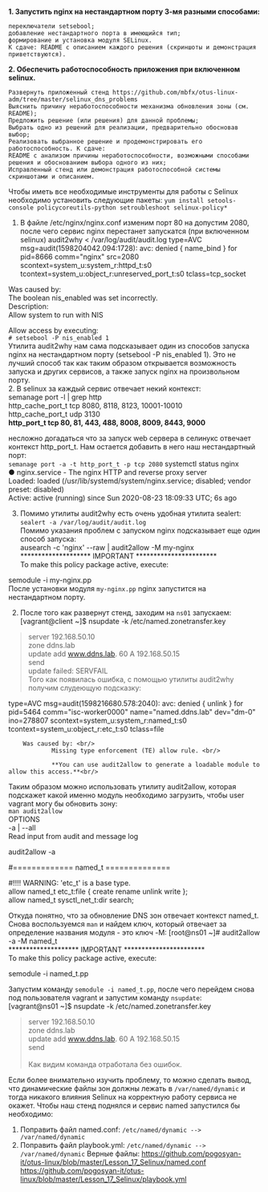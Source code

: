 **1. Запустить nginx на нестандартном порту 3-мя разными способами:**

    переключатели setsebool; 
    добавление нестандартного порта в имеющийся тип; 
    формирование и установка модуля SELinux. 
    К сдаче: README с описанием каждого решения (скриншоты и демонстрация приветствуются). 

**2. Обеспечить работоспособность приложения при включенном selinux.**

    Развернуть приложенный стенд https://github.com/mbfx/otus-linux-adm/tree/master/selinux_dns_problems 
    Выяснить причину неработоспособности механизма обновления зоны (см. README); 
    Предложить решение (или решения) для данной проблемы; 
    Выбрать одно из решений для реализации, предварительно обосновав выбор; 
    Реализовать выбранное решение и продемонстрировать его работоспособность. К сдаче: 
    README с анализом причины неработоспособности, возможными способами решения и обоснованием выбора одного из них; 
    Исправленный стенд или демонстрация работоспособной системы скриншотами и описанием. 

 Чтобы иметь все необходимые инструменты для работы с Selinux необходимо установить следующие пакеты:
  `yum install setools-console policycoreutils-python setroubleshoot selinux-policy* ` 
  1. В файле /etc/nginx/nginx.conf изменим порт 80 на допустим 2080, после чего сервис nginx перестанет запускатся (при включенном selinux) 
  audit2why < /var/log/audit/audit.log
  type=AVC msg=audit(1598204042.094:1728): avc:  denied  { name_bind } for  pid=8666 comm="nginx" src=2080 scontext=system_u:system_r:httpd_t:s0 tcontext=system_u:object_r:unreserved_port_t:s0 tclass=tcp_socket

 Was caused by:<br/>
 The boolean nis_enabled was set incorrectly.<br/>
 Description:<br/>
 Allow system to run with NIS<br/>

 Allow access by executing:<br/>
 `# setsebool -P nis_enabled 1` <br/>
 Утилита audit2why нам сама подсказывает один из способов запуска nginx на нестандартном порту (setsebool -P nis_enabled 1). Это не лучший способ так как таким образом открывается возможность запуска и других сервисов, а также запуск nginx на произвольном порту.<br/>
2. В selinux за каждый сервис отвечает некий контекст:<br/>
  semanage port -l | grep http<br/>
http_cache_port_t              tcp      8080, 8118, 8123, 10001-10010 <br/>
http_cache_port_t              udp      3130<br/>
**http_port_t                    tcp      80, 81, 443, 488, 8008, 8009, 8443, 9000**<br/>

несложно догадаться что за запуск web сервера в селинукс отвечает контекст http_port_t. Нам остается добавить в него наш нестандартный порт:<br/>
`semanage port -a -t http_port_t -p tcp 2080`
systemctl status nginx <br/>
● nginx.service - The nginx HTTP and reverse proxy server <br/>
   Loaded: loaded (/usr/lib/systemd/system/nginx.service; disabled; vendor preset: disabled) <br/>
   Active: active (running) since Sun 2020-08-23 18:09:33 UTC; 6s ago<br/>
   
3. Помимо утилиты audit2why есть очень удобная утилита sealert:  <br/>
  `sealert -a /var/log/audit/audit.log` <br/>
  Помимо указания проблем с запуском nginx подсказывает еще один способ запуска: <br/>
  ausearch -c 'nginx' --raw | audit2allow -M my-nginx <br/>
******************** IMPORTANT *********************** <br/>
To make this policy package active, execute: <br/>

semodule -i my-nginx.pp <br/>
После установки модуля `my-nginx.pp` nginx запустится на нестандартном порту.

2. После того как развернут стенд, заходим на `ns01` запускаем: <br/>
[vagrant@client ~]$ nsupdate -k /etc/named.zonetransfer.key <br/>
> server 192.168.50.10 <br/>
> zone ddns.lab <br/>
> update add www.ddns.lab. 60 A 192.168.50.15 <br/>
> send<br/>
update failed: SERVFAIL <br/>
Того как появилась ошибка, с помощью утилиты audit2why получим слудеющую подсказку: <br/>

type=AVC msg=audit(1598216680.578:2040): avc:  denied  { unlink } for  pid=5464 comm="isc-worker0000" name="named.ddns.lab" dev="dm-0" ino=278807 scontext=system_u:system_r:named_t:s0 tcontext=system_u:object_r:etc_t:s0 tclass=file <br/>

        Was caused by: <br/>
                Missing type enforcement (TE) allow rule. <br/>

                **You can use audit2allow to generate a loadable module to allow this access.**<br/>

Таким образом можно использовать утилиту audit2allow, которая подскажет какой именно модуль необходимо загрузить, чтобы user vagrant могу бы обновить зону:<br/>
`man audit2allow`<br/>
OPTIONS<br/>
       -a | --all<br/>
              Read input from audit and message log<br/>

audit2allow -a <br/>


#============= named_t ==============

#!!!! WARNING: 'etc_t' is a base type.<br/>
allow named_t etc_t:file { create rename unlink write };<br/>
allow named_t sysctl_net_t:dir search;<br/>

Откуда понятно, что за обновление DNS зон отвечает контекст named_t.  Снова воспользуемся `man` и найдем ключ, который отвечает за определение названия модуля - это ключ -M:
[root@ns01 ~]# audit2allow -a -M named_t <br/>
******************** IMPORTANT *********************** <br/>
To make this policy package active, execute: <br/>

semodule -i named_t.pp <br/>

Запустим команду `semodule -i named_t.pp`, после чего перейдем снова под пользователя vagrant и запустим команду `nsupdate`: <br/>
[vagrant@ns01 ~]$ nsupdate -k /etc/named.zonetransfer.key  <br/>
> server 192.168.50.10 <br/>
> zone ddns.lab  <br/>
> update add www.ddns.lab. 60 A 192.168.50.15 <br/>
> send <br/>
>  <br/>
Как видим команда отработала без ошибок.

   Если более внимательно изучить проблему, то можно сделать вывод, что динамические файлы зон должны лежать в `/var/named/dynamic` и тогда никакого влияния Selinux на корректную работу сервиса не окажет. Чтобы наш стенд поднялся и сервис named запустился бы необходимо:
   1) Поправить файл named.conf: `/etc/named/dynamic --> /var/named/dynamic`
   2) Поправить файл playbook.yml: `/etc/named/dynamic --> /var/named/dynamic`
   Верные файлы: https://github.com/pogosyan-it/otus-linux/blob/master/Lesson_17_Selinux/named.conf
                 https://github.com/pogosyan-it/otus-linux/blob/master/Lesson_17_Selinux/playbook.yml
   
